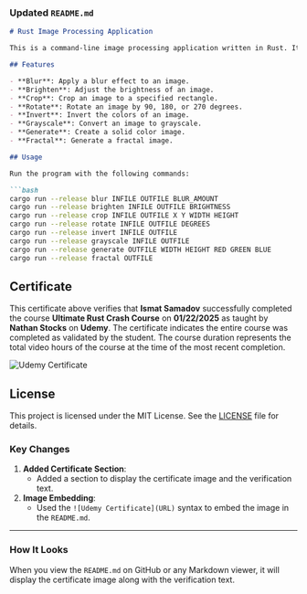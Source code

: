 ### Updated `README.md`

```markdown
# Rust Image Processing Application

This is a command-line image processing application written in Rust. It supports various operations such as blurring, brightening, cropping, rotating, inverting, grayscale conversion, generating solid color images, and creating fractal images.

## Features

- **Blur**: Apply a blur effect to an image.
- **Brighten**: Adjust the brightness of an image.
- **Crop**: Crop an image to a specified rectangle.
- **Rotate**: Rotate an image by 90, 180, or 270 degrees.
- **Invert**: Invert the colors of an image.
- **Grayscale**: Convert an image to grayscale.
- **Generate**: Create a solid color image.
- **Fractal**: Generate a fractal image.

## Usage

Run the program with the following commands:

```bash
cargo run --release blur INFILE OUTFILE BLUR_AMOUNT
cargo run --release brighten INFILE OUTFILE BRIGHTNESS
cargo run --release crop INFILE OUTFILE X Y WIDTH HEIGHT
cargo run --release rotate INFILE OUTFILE DEGREES
cargo run --release invert INFILE OUTFILE
cargo run --release grayscale INFILE OUTFILE
cargo run --release generate OUTFILE WIDTH HEIGHT RED GREEN BLUE
cargo run --release fractal OUTFILE
```

## Certificate

This certificate above verifies that **Ismat Samadov** successfully completed the course **Ultimate Rust Crash Course** on **01/22/2025** as taught by **Nathan Stocks** on **Udemy**. The certificate indicates the entire course was completed as validated by the student. The course duration represents the total video hours of the course at the time of the most recent completion.

![Udemy Certificate](https://udemy-certificate.s3.amazonaws.com/image/UC-6dc9148c-8557-41ec-b3e4-d055492e520b.jpg)

## License

This project is licensed under the MIT License. See the [LICENSE](LICENSE) file for details.

### Key Changes
1. **Added Certificate Section**:
   - Added a section to display the certificate image and the verification text.
2. **Image Embedding**:
   - Used the `![Udemy Certificate](URL)` syntax to embed the image in the `README.md`.

---

### How It Looks
When you view the `README.md` on GitHub or any Markdown viewer, it will display the certificate image along with the verification text.
